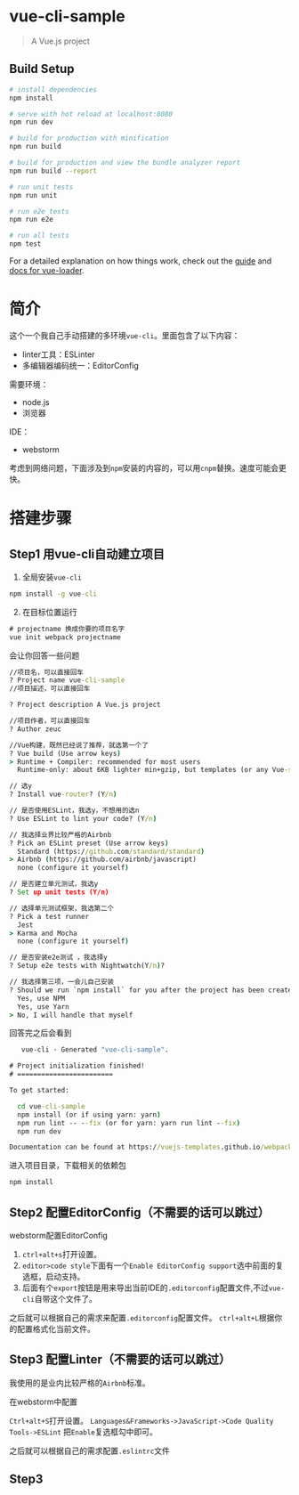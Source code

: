 # vue-cli-sample

> A Vue.js project

## Build Setup

``` bash
# install dependencies
npm install

# serve with hot reload at localhost:8080
npm run dev

# build for production with minification
npm run build

# build for production and view the bundle analyzer report
npm run build --report

# run unit tests
npm run unit

# run e2e tests
npm run e2e

# run all tests
npm test
```

For a detailed explanation on how things work, check out the [guide](http://vuejs-templates.github.io/webpack/) and [docs for vue-loader](http://vuejs.github.io/vue-loader).

# 简介

这个一个我自己手动搭建的多环境`vue-cli`。里面包含了以下内容：

+ linter工具：ESLinter
+ 多编辑器编码统一：EditorConfig

需要环境：

+ node.js
+ 浏览器

IDE：

+ webstorm

考虑到网络问题，下面涉及到`npm`安装的内容的，可以用`cnpm`替换。速度可能会更快。


# 搭建步骤

## Step1 用vue-cli自动建立项目

1. 全局安装`vue-cli`

```cmd
npm install -g vue-cli
```

2. 在目标位置运行

```cmd
# projectname 换成你要的项目名字
vue init webpack projectname
```

会让你回答一些问题
```cmd
//项目名，可以直接回车
? Project name vue-cli-sample
//项目描述，可以直接回车

? Project description A Vue.js project

//项目作者，可以直接回车
? Author zeuc

//Vue构建，既然已经说了推荐，就选第一个了
? Vue build (Use arrow keys)
> Runtime + Compiler: recommended for most users
  Runtime-only: about 6KB lighter min+gzip, but templates (or any Vue-specific HTML) are ONLY allowed in .vue files - render functions are required elsewhere

// 选y
? Install vue-router? (Y/n)

// 是否使用ESLint，我选y，不想用的选n
? Use ESLint to lint your code? (Y/n)

// 我选择业界比较严格的Airbnb
? Pick an ESLint preset (Use arrow keys)
  Standard (https://github.com/standard/standard)
> Airbnb (https://github.com/airbnb/javascript)
  none (configure it yourself)

// 是否建立单元测试，我选y
? Set up unit tests (Y/n)

// 选择单元测试框架，我选第二个
? Pick a test runner
  Jest
> Karma and Mocha
  none (configure it yourself)

// 是否安装e2e测试 ，我选择y
? Setup e2e tests with Nightwatch(Y/n)?

// 我选择第三项，一会儿自己安装
? Should we run `npm install` for you after the project has been created? (recommended)
  Yes, use NPM
  Yes, use Yarn
> No, I will handle that myself
```

回答完之后会看到

```cmd
   vue-cli · Generated "vue-cli-sample".

# Project initialization finished!
# ========================

To get started:

  cd vue-cli-sample
  npm install (or if using yarn: yarn)
  npm run lint -- --fix (or for yarn: yarn run lint --fix)
  npm run dev

Documentation can be found at https://vuejs-templates.github.io/webpack
```

进入项目目录，下载相关的依赖包

```cmd
npm install
```

## Step2 配置EditorConfig（不需要的话可以跳过）

webstorm配置EditorConfig

1. `ctrl+alt+s`打开设置。
2. `editor>code style`下面有一个`Enable EditorConfig support`选中前面的复选框，启动支持。
3. 后面有个`export`按钮是用来导出当前IDE的`.editorconfig`配置文件,不过`vue-cli`自带这个文件了。

之后就可以根据自己的需求来配置`.editorconfig`配置文件。
`ctrl+alt+L`根据你的配置格式化当前文件。

## Step3 配置Linter（不需要的话可以跳过）

我使用的是业内比较严格的`Airbnb`标准。

在webstorm中配置

`Ctrl+alt+S`打开设置。
`Languages&Frameworks->JavaScript->Code Quality Tools->ESLint`
把`Enable`复选框勾中即可。

之后就可以根据自己的需求配置`.eslintrc`文件


## Step3

